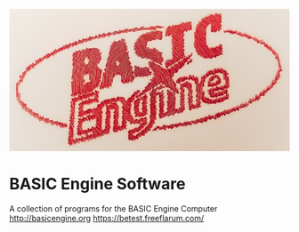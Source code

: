 ![BASIC Engine Logo](https://github.com/JamesCWhite/BASIC_Engine_Software/blob/main/images/BE_Logo.jpeg?raw=true)
# BASIC Engine Software
A collection of programs for the BASIC Engine Computer
http://basicengine.org
https://betest.freeflarum.com/
